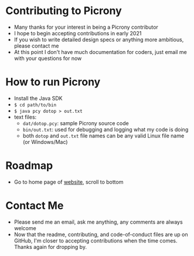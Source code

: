 # Contributing to Picrony
* Many thanks for your interest in being a Picrony contributor
* I hope to begin accepting contributions in early 2021
* If you wish to write detailed design specs or anything more ambitious, please contact me
* At this point I don't have much documentation for coders, just email me with your questions for now
# How to run Picrony
* Install the Java SDK
* `$ cd path/to/bin`
* `$ java pcy dotop > out.txt`
* text files:
  * `dat/dotop.pcy`: sample Picrony source code
  * `bin/out.txt`: used for debugging and logging what my code is doing
  * both `dotop` and `out.txt` file names can be any valid Linux file name (or Windows/Mac)
# Roadmap
* Go to home page of [website](http://picrony.org), scroll to bottom
# Contact Me
* Please send me an email, ask me anything, any comments are always welcome
* Now that the readme, contributing, and code-of-conduct files are up on GitHub, I'm closer to accepting contributions when the time comes. Thanks again for dropping by.

